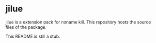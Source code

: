 # jilue
jilue is a extension pack for noname kill. This repository hosts the source files of the package.

This README is still a stub.